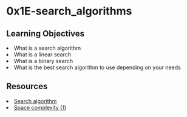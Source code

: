 # 0x1E-search_algorithms

## Learning Objectives
<li>What is a search algorithm</li>
<li>What is a linear search</li>
<li>What is a binary search</li>
<li>What is the best search algorithm to use depending on your needs</li>

## Resources
<li><a href="/rltoken/ap2kuRv8qrUMyQ0-MY3EXw" target="_blank" title="Search algorithm">Search algorithm</a> </li>
<li><a href="/rltoken/QK9ENdoTyqGs0d4_M3XE3g" target="_blank" title="Space complexity (1)">Space complexity (1)</a> </li>
